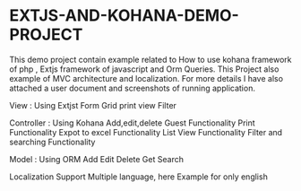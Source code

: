 # EXTJS-AND-KOHANA-DEMO-PROJECT

This demo project contain example related to How to use kohana framework of php , Extjs framework of javascript and Orm Queries.
This Project also example of MVC architecture and localization.
For more details I have also attached a user document and screenshots of running application.

View : Using Extjst
Form
Grid
print view
Filter

Controller : Using Kohana
Add,edit,delete Guest Functionality
Print Functionality
Expot to excel Functionality
List View Functionality
Filter and searching Functionality

Model : Using ORM
Add 
Edit
Delete
Get
Search

Localization
Support Multiple language, here Example for only english

